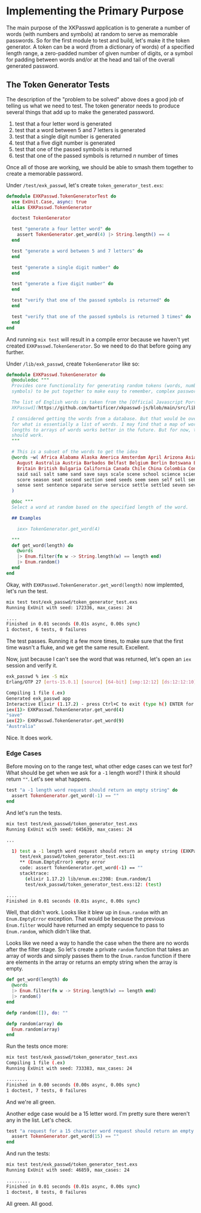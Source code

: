 # Implementing the Primary Purpose

The main purpose of the XKPasswd application is to generate a number of words (with numbers and symbols) at random to serve as memorable passwords. So for the first module to test and build, let's make it the token generator. A token can be a word (from a dictionary of words) of a specified length range, a zero-padded number of given number of digits, or a symbol for padding between words and/or at the head and tail of the overall generated password.

## The Token Generator Tests

The description of the "problem to be solved" above does a good job of telling us what we need to test. The token generator needs to produce several things that add up to make the generated password.

1. test that a four letter word is generated
2. test that a word between 5 and 7 letters is generated
3. test that a single digit number is generated
4. test that a five digit number is generated
5. test that one of the passed symbols is returned
6. test that one of the passed symbols is returned _n_ number of times

Once all of those are working, we should be able to smash them together to create a memorable password.

Under `/test/exk_passwd`, let's create `token_generator_test.exs`:

```elixir
defmodule EXKPasswd.TokenGeneratorTest do
  use ExUnit.Case, async: true
  alias EXKPasswd.TokenGenerator

  doctest TokenGenerator

  test "generate a four letter word" do
    assert TokenGenerator.get_word(4) |> String.length() == 4
  end

  test "generate a word between 5 and 7 letters" do
  end

  test "generate a single digit number" do
  end

  test "generate a five digit number" do
  end

  test "verify that one of the passed symbols is returned" do
  end

  test "verify that one of the passed symbols is returned 3 times" do
  end
end
```

And running `mix test` will result in a compile error because we haven't yet created `EXKPasswd.TokenGenerator`. So we need to do that before going any further.

Under `/lib/exk_passwd`, create `TokenGenerator` like so:

```Elixir
defmodule EXKPasswd.TokenGenerator do
  @moduledoc """
  Provides core functionality for generating random tokens (words, numbers,
  symbols) to be put together to make easy to remember, complex passwords.

  The list of English words is taken from the [Official Javascript Port of
  XKPasswd](https://github.com/bartificer/xkpasswd-js/blob/main/src/lib/dictionaryEN.mjs).

  I considered getting the words from a database. But that would be overkill
  for what is essentially a list of words. I may find that a map of word
  lengths to arrays of words works better in the future. But for now, this
  should work.
  """

  # This is a subset of the words to get the idea
  @words ~w( Africa Alabama Alaska America Amsterdam April Arizona Asia Athens
    August Australia Austria Barbados Belfast Belgium Berlin Botswana Brazil
    Britain British Bulgaria California Canada Chile China Colombia Congo
    said sail salt same sand save says scale scene school science scientists
    score season seat second section seed seeds seem seen self sell send
    sense sent sentence separate serve service settle settled seven several
  )

  @doc """
  Select a word at random based on the specified length of the word.

  ## Examples

    iex> TokenGenerator.get_word(4)

  """
  def get_word(length) do
    @words
    |> Enum.filter(fn w -> String.length(w) == length end)
    |> Enum.random()
  end
end
```

Okay, with `EXKPasswd.TokenGenerator.get_word(length)` now implemted, let's run the test.

```sh
mix test test/exk_passwd/token_generator_test.exs
Running ExUnit with seed: 172336, max_cases: 24

....
Finished in 0.01 seconds (0.01s async, 0.00s sync)
1 doctest, 6 tests, 0 failures
```

The test passes. Running it a few more times, to make sure that the first time wasn't a fluke, and we get the same result. Excellent.

Now, just because I can't see the word that was returned, let's open an `iex` session and verify it.

```sh
exk_passwd % iex -S mix
Erlang/OTP 27 [erts-15.0.1] [source] [64-bit] [smp:12:12] [ds:12:12:10] [async-threads:1] [jit]

Compiling 1 file (.ex)
Generated exk_passwd app
Interactive Elixir (1.17.2) - press Ctrl+C to exit (type h() ENTER for help)
iex(1)> EXKPasswd.TokenGenerator.get_word(4)
"save"
iex(2)> EXKPasswd.TokenGenerator.get_word(9)
"Australia"
```

Nice. It does work.

### Edge Cases

Before moving on to the range test, what other edge cases can we test for? What should be get when we ask for a `-1` length word? I think it should return `""`. Let's see what happens.

```Elixir
test "a -1 length word request should return an empty string" do
  assert TokenGenerator.get_word(-1) == ""
end
```

And let's run the tests.

```sh
mix test test/exk_passwd/token_generator_test.exs
Running ExUnit with seed: 645639, max_cases: 24

...

  1) test a -1 length word request should return an empty string (EXKPasswd.TokenGeneratorTest)
     test/exk_passwd/token_generator_test.exs:11
     ** (Enum.EmptyError) empty error
     code: assert TokenGenerator.get_word(-1) == ""
     stacktrace:
       (elixir 1.17.2) lib/enum.ex:2398: Enum.random/1
       test/exk_passwd/token_generator_test.exs:12: (test)

....
Finished in 0.01 seconds (0.01s async, 0.00s sync)
```

Well, that didn't work. Looks like it blew up in `Enum.random` with an `Enum.EmptyError` exception. That would be because the previous `Enum.filter` would have returned an empty sequence to pass to `Enum.random`, which didn't like that.

Looks like we need a way to handle the case when the there are no words after the filter stage. So let's create a private `random` function that takes an array of words and simply passes them to the `Enum.random` function if there are elements in the array or returns an empty string when the array is empty.

```Elixir
def get_word(length) do
  @words
  |> Enum.filter(fn w -> String.length(w) == length end)
  |> random()
end

defp random([]), do: ""

defp random(array) do
  Enum.random(array)
end
```

Run the tests once more:

```sh
mix test test/exk_passwd/token_generator_test.exs
Compiling 1 file (.ex)
Running ExUnit with seed: 733383, max_cases: 24

........
Finished in 0.00 seconds (0.00s async, 0.00s sync)
1 doctest, 7 tests, 0 failures
```

And we're all green.

Another edge case would be a 15 letter word. I'm pretty sure there weren't any in the list. Let's check.

```Elixir
test "a request for a 15 character word request should return an empty string" do
  assert TokenGenerator.get_word(15) == ""
end
```

And run the tests:

```sh
mix test test/exk_passwd/token_generator_test.exs
Running ExUnit with seed: 46859, max_cases: 24

.........
Finished in 0.01 seconds (0.01s async, 0.00s sync)
1 doctest, 8 tests, 0 failures
```

All green. All good.
